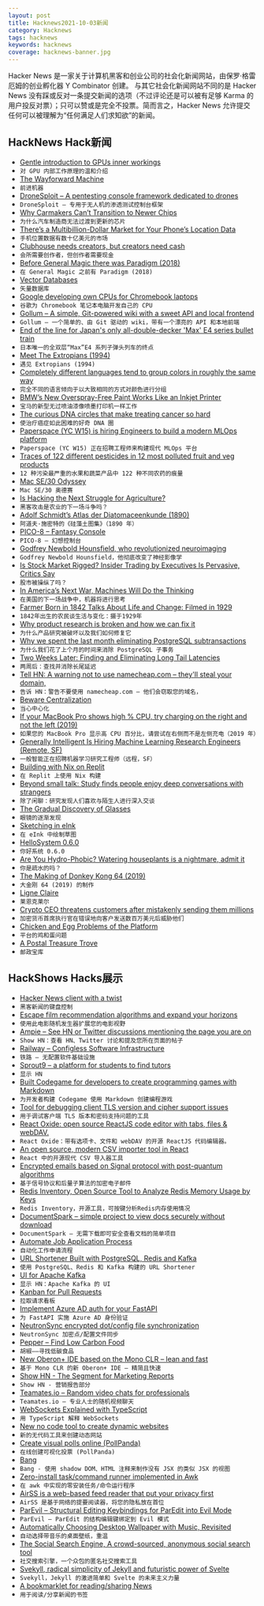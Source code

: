 ```yaml
---
layout: post
title: Hacknews2021-10-03新闻
category: Hacknews
tags: hacknews
keywords: hacknews
coverage: hacknews-banner.jpg
---
```


Hacker News 是一家关于计算机黑客和创业公司的社会化新闻网站，由保罗·格雷厄姆的创业孵化器 Y Combinator 创建。
与其它社会化新闻网站不同的是 Hacker News 没有踩或反对一条提交新闻的选项（不过评论还是可以被有足够 Karma 的用户投反对票）；只可以赞或是完全不投票。简而言之，Hacker News 允许提交任何可以被理解为“任何满足人们求知欲”的新闻。

## HackNews Hack新闻


- [Gentle introduction to GPUs inner workings](https://vksegfault.github.io/posts/gentle-intro-gpu-inner-workings/)
- `对 GPU 内部工作原理的温和介绍`
- [The Wayforward Machine](https://wayforward.archive.org)
- `前进机器`
- [DroneSploit – A pentesting console framework dedicated to drones](https://github.com/dhondta/dronesploit)
- `DroneSploit – 专用于无人机的渗透测试控制台框架`
- [Why Carmakers Can’t Transition to Newer Chips](https://jalopnik.com/i-asked-experts-why-carmakers-cant-just-transition-to-n-1847739665)
- `为什么汽车制造商无法过渡到更新的芯片`
- [There’s a Multibillion-Dollar Market for Your Phone’s Location Data](https://themarkup.org/privacy/2021/09/30/theres-a-multibillion-dollar-market-for-your-phones-location-data?via=biztoc.com)
- `手机位置数据有数十亿美元的市场`
- [Clubhouse needs creators, but creators need cash](https://www.theverge.com/2021/9/28/22696403/clubhouse-creators-first-sponsorship-program)
- `会所需要创作者，但创作者需要现金`
- [Before General Magic there was Paradigm (2018)](http://joshcarter.com/magic_cap/paradigm_concept_book/)
- `在 General Magic 之前有 Paradigm (2018)`
- [Vector Databases](https://dmitry-kan.medium.com/milvus-pinecone-vespa-weaviate-vald-gsi-what-unites-these-buzz-words-and-what-makes-each-9c65a3bd0696)
- `矢量数据库`
- [Google developing own CPUs for Chromebook laptops](https://asia.nikkei.com/Business/Tech/Semiconductors/Google-developing-own-CPUs-for-Chromebook-laptops)
- `谷歌为 Chromebook 笔记本电脑开发自己的 CPU`
- [Gollum – A simple, Git-powered wiki with a sweet API and local frontend](https://github.com/gollum/gollum)
- `Gollum – 一个简单的、由 Git 驱动的 wiki，带有一个漂亮的 API 和本地前端`
- [End of the line for Japan's only all-double-decker 'Max' E4 series bullet train](https://mainichi.jp/english/articles/20210930/p2a/00m/0bu/024000c)
- `日本唯一的全双层“Max”E4 系列子弹头列车的终点`
- [Meet The Extropians (1994)](https://www.wired.com/1994/10/extropians/)
- `遇见 Extropians (1994)`
- [Completely different languages tend to group colors in roughly the same way](https://www.hearingreview.com/inside-hearing/research/color)
- `完全不同的语言倾向于以大致相同的方式对颜色进行分组`
- [BMW’s New Overspray-Free Paint Works Like an Inkjet Printer](https://www.carscoops.com/2021/10/bmws-new-overspray-free-paint-works-like-an-inkjet-printer-and-allows-limitless-customizations/)
- `宝马的新型无过喷油漆像喷墨打印机一样工作`
- [The curious DNA circles that make treating cancer so hard](https://cen.acs.org/pharmaceuticals/oncology/curious-DNA-circles-make-treating/98/i40)
- `使治疗癌症如此困难的好奇 DNA 圈`
- [Paperspace (YC W15) is hiring Engineers to build a modern MLOps platform](https://www.paperspace.com/careers#open-positions)
- `Paperspace (YC W15) 正在招聘工程师来构建现代 MLOps 平台`
- [Traces of 122 different pesticides in 12 most polluted fruit and veg products](https://www.theguardian.com/environment/2021/sep/29/cocktail-pesticides-almost-all-oranges-grapes-uk-study)
- `12 种污染最严重的水果和蔬菜产品中 122 种不同农药的痕量`
- [Mac SE/30 Odyssey](https://axio.ms/blog/2021/10/02/MacSE30.html)
- `Mac SE/30 奥德赛`
- [Is Hacking the Next Struggle for Agriculture?](https://www.agweek.com/opinion/columns/7205478-Is-hacking-the-next-struggle-for-agriculture)
- `黑客攻击是农业的下一场斗争吗？`
- [Adolf Schmidt’s Atlas der Diatomaceenkunde (1890)](https://publicdomainreview.org/collection/schmidt-diatoms)
- `阿道夫·施密特的《硅藻土图集》（1890 年）`
- [PICO-8 – Fantasy Console](https://www.lexaloffle.com/pico-8.php)
- `PICO-8 – 幻想控制台`
- [Godfrey Newbold Hounsfield, who revolutionized neuroimaging](https://www.annalsofian.org/article.asp?issn=0972-2327;year=2016;volume=19;issue=4;spage=448;epage=450;aulast=Bhattacharyya)
- `Godfrey Newbold Hounsfield，他彻底改变了神经影像学`
- [Is Stock Market Rigged? Insider Trading by Executives Is Pervasive, Critics Say](https://www.bloomberg.com/news/features/2021-09-29/is-stock-market-rigged-insider-trading-by-executives-is-pervasive-critics-say)
- `股市被操纵了吗？`
- [In America’s Next War, Machines Will Do the Thinking](https://www.bloombergquint.com/gadfly/ai-machines-will-do-the-thinking-in-the-next-u-s-war)
- `在美国的下一场战争中，机器将进行思考`
- [Farmer Born in 1842 Talks About Life and Change: Filmed in 1929](https://youtu.be/mD9ctCudvlw)
- `1842年出生的农民谈生活与变化：摄于1929年`
- [Why product research is broken and how we can fix it](https://www.buyforlife.com/blog/017nEbtoG86hMtQqKPxAcd/why-product-research-is-broken-and-how-we-can-fix-it)
- `为什么产品研究被破坏以及我们如何修复它`
- [Why we spent the last month eliminating PostgreSQL subtransactions](https://about.gitlab.com/blog/2021/09/29/why-we-spent-the-last-month-eliminating-postgresql-subtransactions/)
- `为什么我们花了上个月的时间来消除 PostgreSQL 子事务`
- [Two Weeks Later: Finding and Eliminating Long Tail Latencies](https://blog.cloudflare.com/two-weeks-later-finding-and-eliminating-long-tail-latencies/)
- `两周后：查找并消除长尾延迟`
- [Tell HN: A warning not to use namecheap.com – they'll steal your domain,](item?id=28732510)
- `告诉 HN：警告不要使用 namecheap.com – 他们会窃取您的域名，`
- [Beware Centralization](https://www.overcomingbias.com/2021/10/beware-centralization.html)
- `当心中心化`
- [If your MacBook Pro shows high % CPU, try charging on the right and not the left (2019)](https://apple.stackexchange.com/a/363933)
- `如果您的 MacBook Pro 显示高 CPU 百分比，请尝试在右侧而不是左侧充电（2019 年）`
- [Generally Intelligent Is Hiring Machine Learning Research Engineers (Remote, SF)](item?id=28733646)
- `一般智能正在招聘机器学习研究工程师（远程，SF）`
- [Building with Nix on Replit](https://docs.replit.com/tutorials/30-build-with-nix)
- `在 Replit 上使用 Nix 构建`
- [Beyond small talk: Study finds people enjoy deep conversations with strangers](https://phys.org/news/2021-09-small-people-deep-conversations-strangers.html)
- `除了闲聊：研究发现人们喜欢与陌生人进行深入交谈`
- [The Gradual Discovery of Glasses](https://www.laphamsquarterly.org/roundtable/gradual-discovery-glasses)
- `眼镜的逐渐发现`
- [Sketching in eInk](https://www.bit-101.com/blog/2021/10/sketching-in-eink/)
- `在 eInk 中绘制草图`
- [HelloSystem 0.6.0](https://github.com/helloSystem/ISO/releases/tag/r0.6.0)
- `你好系统 0.6.0`
- [Are You Hydro-Phobic? Watering houseplants is a nightmare, admit it](https://dirtwise.substack.com/p/are-you-hydro-phobic)
- `你是疏水的吗？`
- [The Making of Donkey Kong 64 (2019)](https://www.gamesradar.com/making-of-donkey-kong-64/)
- `大金刚 64 (2019) 的制作`
- [Ligne Claire](https://en.wikipedia.org/wiki/Ligne_claire)
- `莱恩克莱尔`
- [Crypto CEO threatens customers after mistakenly sending them millions](https://mashable.com/article/compound-ceo-asks-for-money-back-defi-bug)
- `加密货币首席执行官在错误地向客户发送数百万美元后威胁他们`
- [Chicken and Egg Problems of the Platform](https://www.joelonsoftware.com/2000/05/24/strategy-letter-ii-chicken-and-egg-problems/)
- `平台的鸡和蛋问题`
- [A Postal Treasure Trove](http://brienne.org/unlockedbriennearchive)
- `邮政宝库`


## HackShows Hacks展示

- [ Hacker News client with a twist](https://haxplore.pabue.co)
- `黑客新闻的键盘控制`
- [ Escape film recommendation algorithms and expand your horizons](https://www.locserendipity.com/Film.html)
- `使用此电影随机发生器扩展您的电影视野`
- [ Ampie – See HN or Twitter discussions mentioning the page you are on](https://ampie.app)
- `Show HN：查看 HN、Twitter 讨论和提及您所在页面的帖子`
- [ Railway – Configless Software Infrastructure](https://railway.app/)
- `铁路 – 无配置软件基础设施`
- [ Sprout9 – a platform for students to find tutors](item?id=28699718)
- `显示 HN`
- [ Built Codegame for developers to create programming games with Markdown](https://github.com/pyrustic/codegame)
- `为开发者构建 Codegame 使用 Markdown 创建编程游戏`
- [ Tool for debugging client TLS version and cipher support issues](https://tls.support/)
- `用于调试客户端 TLS 版本和密码支持问题的工具`
- [ React Oxide: open source ReactJS code editor with tabs, files & webDAV.](https://github.com/bootrino/reactoxide)
- `React Oxide：带有选项卡、文件和 webDAV 的开源 ReactJS 代码编辑器。`
- [ An open source, modern CSV importer tool in React](https://czhu12.github.io/react-importer/)
- `React 中的开源现代 CSV 导入器工具`
- [ Encrypted emails based on Signal protocol with post-quantum algorithms](item?id=28703964)
- `基于信号协议和后量子算法的加密电子邮件`
- [ Redis Inventory, Open Source Tool to Analyze Redis Memory Usage by Keys](https://github.com/obukhov/redis-inventory)
- `Redis Inventory，开源工具，可按键分析Redis内存使用情况`
- [ DocumentSpark – simple project to view docs securely without download](https://github.com/dosyago/documentspark)
- `DocumentSpark – 无需下载即可安全查看文档的简单项目`
- [ Automate Job Application Process](https://lazyapply.com)
- `自动化工作申请流程`
- [ URL Shortener Built with PostgreSQL, Redis and Kafka](https://github.com/smallcase/smalllinks)
- `使用 PostgreSQL、Redis 和 Kafka 构建的 URL Shortener`
- [ UI for Apache Kafka](https://github.com/provectus/kafka-ui)
- `显示 HN：Apache Kafka 的 UI`
- [ Kanban for Pull Requests](https://reviewpad.com/mergeboard/)
- `拉取请求看板`
- [ Implement Azure AD auth for your FastAPI](https://github.com/Intility/fastapi-azure-auth)
- `为 FastAPI 实施 Azure AD 身份验证`
- [ NeutronSync encrypted dot/config file synchronization](https://www.neutronsync.com/)
- `NeutronSync 加密点/配置文件同步`
- [ Pepper – Find Low Carbon Food](https://www.peppersf.com/)
- `胡椒——寻找低碳食品`
- [ New Oberon+ IDE based on the Mono CLR – lean and fast](https://github.com/rochus-keller/Oberon/releases/tag/IDEv0.9.0)
- `基于 Mono CLR 的新 Oberon+ IDE – 精简且快速`
- [Show HN - The Segment for Marketing Reports](https://spreaad.com/)
- `Show HN - 营销报告部分`
- [ Teamates.io – Random video chats for professionals](item?id=28708354)
- `Teamates.io – 专业人士的随机视频聊天`
- [ WebSockets Explained with TypeScript](https://github.com/prettydiff/wisdom/blob/master/websocket_server.md)
- `用 TypeScript 解释 WebSockets`
- [ New no code tool to create dynamic websites](https://lapisai.com/)
- `新的无代码工具来创建动态网站`
- [ Create visual polls online (PollPanda)](https://pollpanda.net)
- `在线创建可视化投票 (PollPanda)`
- [ Bang](https://github.com/i5ik/_____)
- `Bang - 使用 shadow DOM、HTML 注释来制作没有 JSX 的类似 JSX 的视图`
- [ Zero-install task/command runner implemented in Awk](https://github.com/xonixx/makesure)
- `在 awk 中实现的零安装任务/命令运行程序`
- [ AirSS is a web-based feed reader that put your privacy first](https://airss.roastidio.us/)
- `AirSS 是基于网络的提要阅读器，将您的隐私放在首位`
- [ ParEvil – Structural Editing Keybindings for ParEdit into Evil Mode](https://github.com/ashok-khanna/parevil)
- `ParEvil – ParEdit 的结构编辑键绑定到 Evil 模式`
- [ Automatically Choosing Desktop Wallpaper with Music, Revisited](https://nurh.org/2021/09/29/automatically-choosing-desktop-wallpaper-with-music-revisited/)
- `自动选择带音乐的桌面壁纸，重温`
- [ The Social Search Engine, A crowd-sourced, anonymous social search tool](https://thesocialsearchengine.com/)
- `社交搜索引擎，一个众包的匿名社交搜索工具`
- [ Svekyll, radical simplicity of Jekyll and futuristic power of Svelte](https://svekyll.com/)
- `Svekyll，Jekyll 的激进简单和 Svelte 的未来主义力量`
- [ A bookmarklet for reading/sharing News](item?id=28734497)
- `用于阅读/分享新闻的书签`

